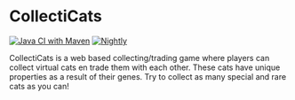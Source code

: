 # CollectiCats

[![Java CI with Maven](https://github.com/jeffrey-fontys/collecticats/actions/workflows/maven.yml/badge.svg)](https://github.com/jeffrey-fontys/collecticats/actions/workflows/maven.yml)
[![Nightly](https://github.com/jeffrey-fontys/collecticats/actions/workflows/nightly.yml/badge.svg)](https://github.com/jeffrey-fontys/collecticats/actions/workflows/nightly.yml)

CollectiCats is a web based collecting/trading game where players can collect virtual cats en trade them with each other. These cats have unique properties as a result of their genes. Try to collect as many special and rare cats as you can!
